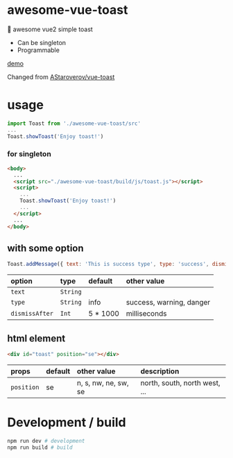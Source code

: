 # awesome-vue-toast
🚀 awesome vue2 simple toast

* Can be singleton
* Programmable

[demo](https://hiyali.github.io/awesome-vue-toast)

Changed from [AStaroverov/vue-toast](https://github.com/AStaroverov/vue-toast)

# usage
```javascript
import Toast from './awesome-vue-toast/src'
...
Toast.showToast('Enjoy toast!')
```

### for singleton
```html
<body>
  ...
  <script src="./awesome-vue-toast/build/js/toast.js"></script>
  <script>
    ...
    Toast.showToast('Enjoy toast!')
    ...
  </script>
  ...
</body>
```

## with some option
```javascript
Toast.addMessage({ text: 'This is success type', type: 'success', dismissAfter: 3 * 1000 })
```

| option         | type       |  default    | other value    |
| :------------- | :--------- | :------------ | :----------- |
| `text`         | `String`   |               |              |
| `type`         | `String`   | info          | success, warning, danger |
| `dismissAfter` | `Int`      | 5 * 1000      | milliseconds |

## html element
```html
<div id="toast" position="se"></div>
```

| props         | default    | other value    | description    |
| :------------ | :--------- | :------------- | :------------- |
| `position`    | se         | n, s, nw, ne, sw, se | north, south, north west, ... |

# Development / build
```bash
npm run dev # development
npm run build # build
```
